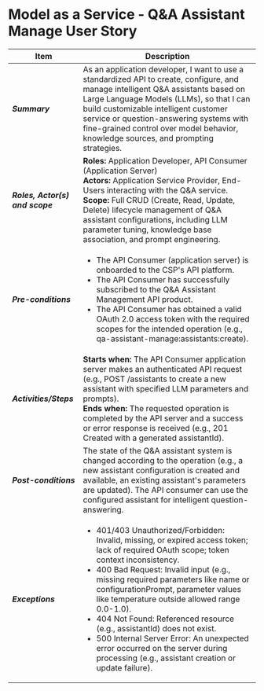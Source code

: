 # Model as a Service - Q&A Assistant Manage User Story

| Item                      | Description |
|---------------------------|-------------|
| ***Summary***                   |As an application developer, I want to use a standardized API to create, configure, and manage intelligent Q&A assistants based on Large Language Models (LLMs), so that I can build customizable intelligent customer service or question-answering systems with fine-grained control over model behavior, knowledge sources, and prompting strategies. |
| ***Roles, Actor(s) and scope*** |**Roles:** Application Developer, API Consumer (Application Server)<br/> **Actors:** Application Service Provider, End-Users interacting with the Q&A service. <br/>**Scope:** Full CRUD (Create, Read, Update, Delete) lifecycle management of Q&A assistant configurations, including LLM parameter tuning, knowledge base association, and prompt engineering.|
| ***Pre-conditions***            |<ul><li>The API Consumer (application server) is onboarded to the CSP's API platform. </li><li>The API Consumer has successfully subscribed to the Q&A Assistant Management API product. </li><li>The API Consumer has obtained a valid OAuth 2.0 access token with the required scopes for the intended operation (e.g., qa-assistant-manage:assistants:create).</li></ul>|
| ***Activities/Steps***          |**Starts when:** The API Consumer application server makes an authenticated API request (e.g., POST /assistants to create a new assistant with specified LLM parameters and prompts).<br/> **Ends when:** The requested operation is completed by the API server and a success or error response is received (e.g., 201 Created with a generated assistantId).|
| ***Post-conditions***           |The state of the Q&A assistant system is changed according to the operation (e.g., a new assistant configuration is created and available, an existing assistant's parameters are updated). The API consumer can use the configured assistant for intelligent question-answering.|
| ***Exceptions***                |<ul><li>401/403 Unauthorized/Forbidden: Invalid, missing, or expired access token; lack of required OAuth scope; token context inconsistency.</li><li>400 Bad Request: Invalid input (e.g., missing required parameters like name or configurationPrompt, parameter values like temperature outside allowed range 0.0-1.0).</li><li>404 Not Found: Referenced resource (e.g., assistantId) does not exist.</li><li>500 Internal Server Error: An unexpected error occurred on the server during processing (e.g., assistant creation or update failure).</li></ul>|
